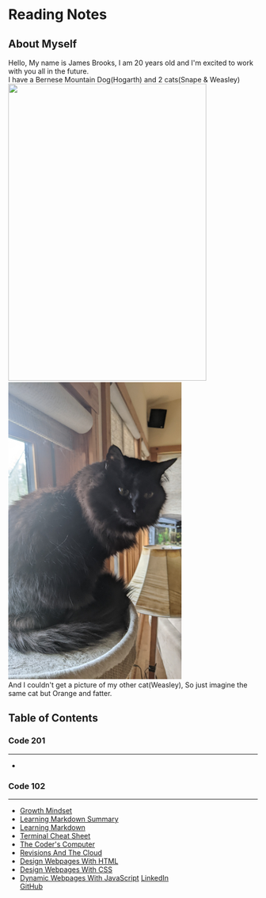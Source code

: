 # Reading Notes

## About Myself<br>
Hello, My name is James Brooks, I am 20 years old and I'm excited to work with you all in the future.<br>
I have a Bernese Mountain Dog(Hogarth) and 2 cats(Snape & Weasley)<br>
<img src="PXL_20220124_222637381.jpg" width="400" height="600">
<img src="PXL_20220124_222656582.jpg" width="350" height="600"><br>
And I couldn't get a picture of my other cat(Weasley), So just imagine the same cat but Orange and fatter.

## Table of Contents

### Code 201

---

-

### Code 102

---

- [Growth Mindset](https://jamesbrooks01.github.io/reading-notes/Code102/GrowthMindset)
- [Learning Markdown Summary](https://jamesbrooks01.github.io/reading-notes/LearningMarkdownSummary)
- [Learning Markdown](https://jamesbrooks01.github.io/reading-notes/LearningMarkdown)
- [Terminal Cheat Sheet](https://jamesbrooks01.github.io/reading-notes/TerminalCheatSheet)
- [The Coder's Computer](https://jamesbrooks01.github.io/reading-notes/TheCoder'sComputer)
- [Revisions And The Cloud](https://jamesbrooks01.github.io/reading-notes/RevisionsAndTheCloud)
- [Design Webpages With HTML](https://jamesbrooks01.github.io/reading-notes/DesignWebpagesWithHTML)
- [Design Webpages With CSS](https://jamesbrooks01.github.io/reading-notes/DesignWebpagesWithCSS)
- [Dynamic Webpages With JavaScript](https://jamesbrooks01.github.io/reading-notes/DynamicWebpagesWithJavaScript)
[LinkedIn](https://www.linkedin.com/in/james-brooks-8270b3170/)<br>
[GitHub](https://github.com/JamesBrooks01)<br>
